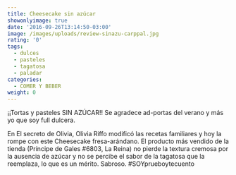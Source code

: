 ```yaml
---
title: Cheesecake sin azúcar
showonlyimage: true
date: '2016-09-26T13:14:50-03:00'
image: /images/uploads/review-sinazu-carppal.jpg
rating: '0'
tags:
  - dulces
  - pasteles
  - tagatosa
  - paladar
categories:
  - COMER Y BEBER
weight: 0
---
```

¡¡Tortas y pasteles SIN AZÚCAR!! Se agradece ad-portas del verano y más yo que soy full dulcera. 

<!--more-->

En El secreto de Olivia, Olivia Riffo modificó las recetas familiares y hoy la rompe con este Cheesecake fresa-arándano. El producto más vendido de la tienda (Príncipe de Gales #6803, La Reina) no pierde la textura cremosa por la ausencia de azúcar y no se percibe el sabor de la tagatosa que la reemplaza, lo que es un mérito. Sabroso. #SOYprueboytecuento
